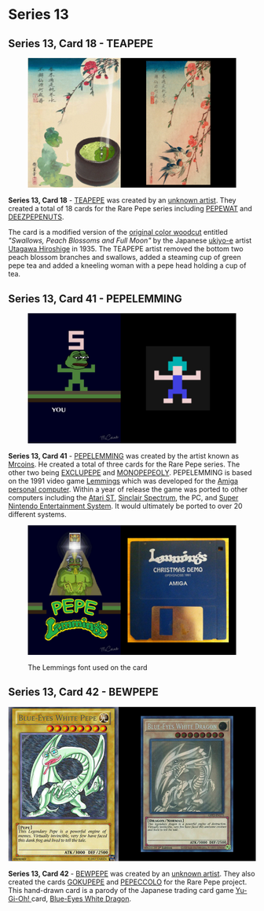 # Series 13

## Series 13, Card 18 - TEAPEPE

<figure><img src="../../../.gitbook/assets/S13 C18 - TEAPEPE source and card.jpg" alt=""><figcaption></figcaption></figure>

**Series 13, Card 18** - [TEAPEPE](https://pepe.wtf/asset/TEAPEPE) was created by an [unknown artist](https://pepe.wtf/artists/1C7vMLMFcefxKevmNRGKp7mntx1nYCueSZ). They created a total of 18 cards for the Rare Pepe series including [PEPEWAT](https://pepe.wtf/asset/PEPEWAT) and [DEEZPEPENUTS](https://pepe.wtf/asset/DEEZPEPENUTS).

The card is a modified version of the [original color woodcut](https://chazen.wisc.edu/collection/6014/swallows-peach-blossoms-and-full-moon/) entitled _"Swallows, Peach Blossoms and Full Moon"_ by the Japanese [ukiyo-e](https://en.wikipedia.org/wiki/Ukiyo-e) artist [Utagawa Hiroshige](https://en.wikipedia.org/wiki/Hiroshige) in 1935. The TEAPEPE artist removed the bottom two peach blossom branches and swallows, added a steaming cup of green pepe tea and added a kneeling woman with a pepe head holding a cup of tea.

## Series 13, Card 41 - PEPELEMMING

<figure><img src="../../../.gitbook/assets/S13 C41 - PEPELEMMING card and sourcejpg.jpg" alt=""><figcaption></figcaption></figure>

**Series 13, Card 41** - [PEPELEMMING](https://pepe.wtf/asset/PEPELEMMING) was created by the artist known as [Mrcoins](https://pepe.wtf/artists/Mrcoins). He created a total of three cards for the Rare Pepe series. The other two being [EXCLUPEPE](https://pepe.wtf/asset/EXCLUPEPE) and [MONOPEPEOLY](https://pepe.wtf/asset/MONOPEPEOLY). PEPELEMMING is based on the 1991 video game [Lemmings](https://en.wikipedia.org/wiki/Lemmings\_\(video\_game\)) which was developed for the [Amiga personal computer](https://en.wikipedia.org/wiki/Amiga). Within a year of release the game was ported to other computers including the [Atari ST](https://en.wikipedia.org/wiki/Atari\_ST), [Sinclair Spectrum](https://en.wikipedia.org/wiki/ZX\_Spectrum), the PC, and [Super Nintendo Entertainment System](https://en.wikipedia.org/wiki/Super\_Nintendo\_Entertainment\_System). It would ultimately be ported to over 20 different systems.

<figure><img src="../../../.gitbook/assets/S13 C41 - PEPELEMMING source and card 2.jpg" alt=""><figcaption><p>The Lemmings font used on the card</p></figcaption></figure>

## Series 13, Card 42 - BEWPEPE

![](<../../../.gitbook/assets/S13 C42 - BEWPEPE card and source.jpg>)

**Series 13, Card 42** - [BEWPEPE](https://pepe.wtf/asset/BEWPEPE) was created by an [unknown artist](https://pepe.wtf/artists/1JMa2DJwFjW5EYdqaXPKwGpqEjQ15dq3Xy). They also created the cards [GOKUPEPE](https://pepe.wtf/asset/GOKUPEPE) and [PEPECCOLO](https://pepe.wtf/asset/PEPECCOLO) for the Rare Pepe project. This hand-drawn card is a parody of the Japanese trading card game [Yu-Gi-Oh! ](https://en.wikipedia.org/wiki/Yu-Gi-Oh!)card, [Blue-Eyes White Dragon](https://yugipedia.com/wiki/Blue-Eyes\_White\_Dragon).
